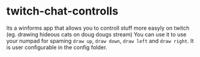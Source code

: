 # twitch-chat-controlls
Its a winforms app that allows you to controll stuff more easyly on twitch (eg. drawing hideous cats on doug dougs stream)
You can use it to use your numpad for spaming `draw up`, `draw down`, `draw left` and `draw right`.
It is user configurable in the config folder.
